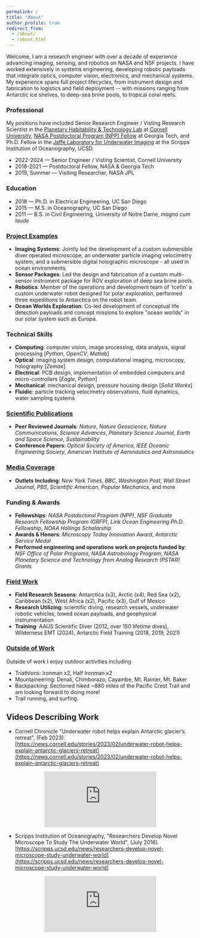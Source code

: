 ```yaml
---
permalink: /
title: "About"
author_profile: true
redirect_from: 
  - /about/
  - /about.html
---
```


Welcome, I am a research engineer with over a decade of experience advancing imaging, sensing, and robotics on NASA and NSF projects. I have worked extensively in systems engineering, developing robotic payloads that integrate optics, computer vision, electronics, and mechanical systems. My experience spans full project lifecycles, from instrument design and fabrication to logistics and field deployment -- with missions ranging from Antarctic ice shelves, to deep-sea brine pools, to tropical coral reefs.

<!---
Welcome, I am a research engineer with over a decade of experience advancing imaging, sensing, and robotics on NASA and NSF projects. My skill set combines optics and computer vision with embedded systems engineering to develop tools for exploration in challenging environments. My background includes work managing full project lifecycles from instrument design and fabrication through logistics and field deployment — with missions ranging from Antarctic ice shelves, to deep-sea brine pools, to tropical coral reefs.


Welcome, I am a research engineer with a focus on developing imaging, sensing and robotic systems for exploration. I have a background working with interdisciplinary teams to build and deploy instruments in a variety of challenging polar and marine environments -- from Antarctic ice shelves to deep sea brine pools.


I am a research engineer with over ten years of experience developing imaging and robotic systems for NASA and NSF-funded ocean and planetary science projects. My work has focused on building tools for scientific exploration using a systems engineering approach to integrate optical, mechanical, electrical, and software elements. I have experience managing projects from instrument design and fabrication through logistics and field deployment — with missions ranging from Antarctic ice shelves to deep-sea brine pools.

My work has focused on building tools using a systems engineering approach to integrate optical, mechanical, electrical, and software elements.

My work uses systems engineering to design instruments which integrate optical, electrical, mechanical, and software components.

Research engineer with a focus on developing imaging and robotic systems for exploration.

My work uses systems engineering to integrate optical, electrical, mechanical, and software components - with the ultimate goal of creating new imaging and robotic tools for exploration.

Welcome, I am a research engineer with experience developing custom tools for earth and space science. I have acted as both a leader and member of interdisciplinary teams building and deploying instruments in harsh polar and marine environments. My work uses systems engineering to integrate optical, electrical, mechanical, and software components in order to create new tools for exploration. 

My work focuses on collaborating with interdisciplinary teams to take ideas from concept to instruments deployed in extreme environments.

Through these projects I have worked with interdisciplinary teams to take ideas from concept to instruments deployed in extreme polar and marine environments. 


I have both led and contributed to ...

I have a focus on tackling systems engineering challenges with interdisciplinary teams to ...

This has involved working with interdisciplinary teams ...

Contribute as ...

These efforts have allowed me to be both a member and leader of interdisciplinary teams taking ideas from concept to field instruments deployed in extreme environments.  building and deploying instruments in extreme environments. t

ackling complex systems and challenges.
...
Welcome! I am an engineer who works on developing tools for earth and space exploration, with an emphasis on building custom scientific instruments for extreme environments. These efforts have allowed me to work on highly interdisciplinary engineering-science teams. I have a focus on optical and electrical engineering, while also contributing to mechanical and software development.
--->

### Professional
My positions have included Senior Research Engineer / Visting Research Scientist  in the [Planetary Habitability & Technology Lab](https://schmidt.astro.cornell.edu) at [Cornell University](https://astro.cornell.edu/andrew-mullen), [NASA Postdoctoral Program (NPP) Fellow](https://cos.gatech.edu/article/andrew-mullen) at Georgia Tech, and Ph.D. Fellow in the [Jaffe Laboratory for Underwater Imaging](https://jaffeweb.ucsd.edu) at the Scripps Institution of Oceanography, UCSD.

* 2022-2024 — Senior Engineer / Visting Scientist, Cornell University
* 2018-2021 — Postdoctoral Fellow,  NASA & Georgia Tech
* 2019, Summer — Visiting Researcher, NASA JPL

### Education
* 2018 — Ph.D. in Electrical Engineering, UC San Diego
* 2015 — M.S. in Oceanography, UC San Diego 
* 2011 — B.S. in Civil Engineering, University of Notre Dame, *magna cum laude*

### [Project Examples](https://andrewdmullen.github.io/projects/) 

* **Imaging Systems**: Jointly led the development of a custom submersible diver operated microscope, an underwater particle imaging velocimetry system, and a submersible digital holographic microscope - all used in ocean environments.
* **Sensor Packages**: Led the design and fabrication of a custom multi-sensor instrument package for ROV exploration of deep sea brine pools.
* **Robotics**: Member of the operations and development team of 'Icefin' a custom underwater robot designed for polar exploration, performed three expeditions to Antarctica on the robot team.
* **Ocean Worlds Exploration**: Co-led development of conceptual life detection payloads and concept missions to explore "ocean worlds" in our solar system such as Europa.

### Technical Skills
* **Computing**: computer vision, image processing, data analysis, signal processing [*Python*, *OpenCV*, *Matlab*]
* **Optical**: imaging system design, computational imaging, microscopy, holography [*Zemax*]
* **Electrical**: PCB design,  implementation of embedded computers and micro-controllers [*Eagle*, *Python*]
* **Mechanical**: mechanical design, pressure housing design [*Solid Works*]
* **Fluidic**: particle tracking velocimetry observations, fluid dynamics, water sampling systems


### [Scientific Publications](https://andrewdmullen.github.io/publications)

* **Peer Reviewed Journals**: *Nature*, *Nature Geoscience*, *Nature Communications*, *Science Advances*, *Planetary Science Journal*, *Earth and Space Science*, *Sustainability*  
* **Conference Papers**: *Optical Society of America*, *IEEE Oceanic Engineering Society*, *American Institute of Aeronautics and Astronautics*

### [Media Coverage](https://andrewdmullen.github.io/media)

* **Outlets Including**: *New York Times*, *BBC*, *Washington Post*, *Wall Street Journal*, *PBS*, *Scientific American*, *Popular Mechanics*, and more

### Funding & Awards

* **Fellowships**: *NASA Postdoctoral Program (NPP)*, *NSF Graduate Research Fellowship Program (GRFP)*, *Link Ocean Engineering Ph.D. Fellowship*, *NOAA Hollings Scholarship*
* **Awards & Honors**: *Microscopy Today Innovation Award*, *Antarctic Service Medal*
* **Performed engineering and operations work on projects funded by**: *NSF Office of Polar Programs*, *NASA Astrobiology Program*, *NASA Planetary Science and Technology from Analog Research (PSTAR) Grants*


### [Field Work](https://andrewdmullen.github.io/fieldwork/)

* **Field Research Seasons**: Antarctica (x3), Arctic (x4), Red Sea (x2), Caribbean (x2), West Africa (x2), Pacific (x3), Gulf of Mexico 
* **Research Utilizing**: scientific diving, research vessels, underwater robotic vehicles, towed ocean payloads, and geophysical instrumentation
* **Training**: AAUS Scientific Diver (2012, over 150 lifetime dives), Wilderness EMT (2024), Antarctic Field Training (2018, 2019, 2021)


### [Outside of Work](https://andrewdmullen.github.io/hobbies/) 

Outside of work I enjoy outdoor activities including

* Triathlons: Ironman x2, Half Ironman x2
* Mountaineering: Denali, Chimborazo, Cayambe, Mt. Rainier, Mt. Baker
* Backpacking: Sectioned hiked ~880 miles of the Pacific Crest Trail and am looking forward to doing more!
* Trail running, and surfing.

## Videos Describing Work

* Cornell Chronicle "Underwater robot helps explain Antarctic glacier’s retreat", (Feb 2023). [https://news.cornell.edu/stories/2023/02/underwater-robot-helps-explain-antarctic-glaciers-retreat](https://news.cornell.edu/stories/2023/02/underwater-robot-helps-explain-antarctic-glaciers-retreat)

<center>
	<div class="embed-container">
	  <iframe
	      src="https://www.youtube.com/embed/1jCdAwRML7I"
	      frameborder="0"
	      allowfullscreen="false">
	  </iframe>
	</div>
</center>

* Scripps Institution of Oceanography, "Researchers Develop Novel Microscope To Study The Underwater World", (July 2016).
[https://scripps.ucsd.edu/news/researchers-develop-novel-microscope-study-underwater-world](https://scripps.ucsd.edu/news/researchers-develop-novel-microscope-study-underwater-world)

<center>
	<div class="embed-container">
	  <iframe
	      src="https://www.youtube.com/embed/Gf-cxm-KeK8"
	      frameborder="0"
	      allowfullscreen="false">
	  </iframe>
	</div>
</center>

<!---
Update Website:
cd "file location"
git add . 
git commit -m "name"
git push

View Website on Computer:
cd "file location"
bundle exec jekyll serve


export PATH=$PATH:/Users/adm/Library/Python/3.9/bin


<style>
	ul { margin-top: -20px; margin-bottom: 20px;}
	li { margin-top: 0px; margin-bottom: 0px;}
</style>

Welcome! I am a Senior Research Engineer at [Cornell University](https://astro.cornell.edu/andrew-mullen) in the [Planetary Habitability & Technology Lab](https://schmidt.astro.cornell.edu). Prior to this, I was a [NASA Postdoctoral Program (NPP) Fellow](https://cos.gatech.edu/article/andrew-mullen) at the Georgia Institute of Technology. 
I received a PhD in Electrical Engineering (2018) and a MS in Oceanography (2015) from the University of California San Diego while conducting research at the [Scripps Institution of Oceanography](https://jaffeweb.ucsd.edu). I completed a BS in Civil Engineering (2011) from the University of Notre Dame.
<br><br>
My research focuses on developing tools for earth and space exploration, with an emphasis on building custom scientific instruments for extreme environments. 
These efforts have allowed me to work on highly interdisciplinary engineering-science teams. I have a focus on optical and electrical engineering, while also contributing to mechanical and software development.
<br>

Option A
I am a research engineer with over a decade of experience advancing imaging, sensing, and robotics on NASA and NSF projects. My skill set combines optics and computer vision with embedded systems engineering to develop tools for exploration and perception in challenging environments. My background includes work managing full project lifecycles from instrument design and fabrication through logistics and field deployment — with missions ranging from Antarctic ice shelves, to deep-sea brine pools, to tropical coral reefs.

Option B
I am a research engineer with a focus on developing imaging, sensing and robotic systems for exploration. I have over a decade of experience on NASA and NSF-funded ocean and planetary science projects. My background includes work managing full project lifecycles from instrument design and fabrication through logistics and field deployment — with missions ranging from Antarctic ice shelves, to deep-sea brine pools, to tropical coral reefs.

Option C
• Engineer with 10+ years of experience advancing imaging, sensing, and robotics on NASA and NSF projects.
• Developed systems for exploration and perception in extreme polar, marine, and planetary analog environments.
• Led multidisciplinary teams integrating embedded optical, mechanical, electrical, and computational elements.
• Managed full project lifecycles, from concept and fabrication to deployment and automated image analysis.
--->